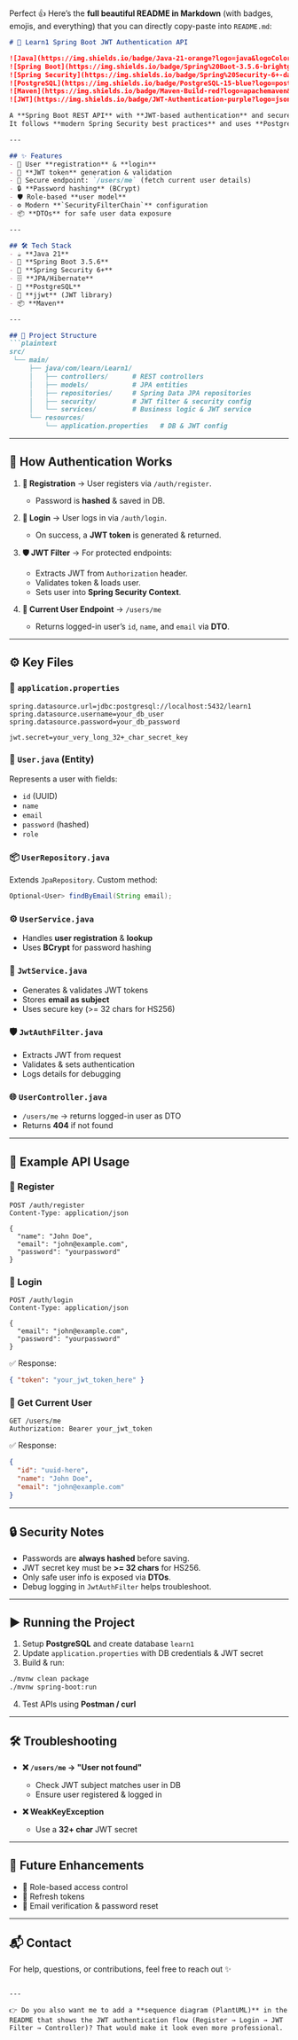 Perfect 👍 Here’s the **full beautiful README in Markdown** (with badges, emojis, and everything) that you can directly copy-paste into `README.md`:

````markdown
# 🚀 Learn1 Spring Boot JWT Authentication API  

![Java](https://img.shields.io/badge/Java-21-orange?logo=java&logoColor=white)  
![Spring Boot](https://img.shields.io/badge/Spring%20Boot-3.5.6-brightgreen?logo=springboot&logoColor=white)  
![Spring Security](https://img.shields.io/badge/Spring%20Security-6+-darkgreen?logo=springsecurity&logoColor=white)  
![PostgreSQL](https://img.shields.io/badge/PostgreSQL-15-blue?logo=postgresql&logoColor=white)  
![Maven](https://img.shields.io/badge/Maven-Build-red?logo=apachemaven&logoColor=white)  
![JWT](https://img.shields.io/badge/JWT-Authentication-purple?logo=jsonwebtokens&logoColor=white)  

A **Spring Boot REST API** with **JWT-based authentication** and secure user management.  
It follows **modern Spring Security best practices** and uses **PostgreSQL** for persistence.  

---

## ✨ Features  
- 🔐 User **registration** & **login**  
- 🔑 **JWT token** generation & validation  
- 👤 Secure endpoint: `/users/me` (fetch current user details)  
- 🔒 **Password hashing** (BCrypt)  
- 🛡️ Role-based **user model**  
- ⚙️ Modern **`SecurityFilterChain`** configuration  
- 📦 **DTOs** for safe user data exposure  

---

## 🛠️ Tech Stack  
- ☕ **Java 21**  
- 🍃 **Spring Boot 3.5.6**  
- 🔐 **Spring Security 6+**  
- 🗄️ **JPA/Hibernate**  
- 🐘 **PostgreSQL**  
- 📜 **jjwt** (JWT library)  
- 📦 **Maven**  

---

## 📂 Project Structure  
```plaintext
src/
 └── main/
     ├── java/com/learn/Learn1/
     │   ├── controllers/      # REST controllers
     │   ├── models/           # JPA entities
     │   ├── repositories/     # Spring Data JPA repositories
     │   ├── security/         # JWT filter & security config
     │   └── services/         # Business logic & JWT service
     └── resources/
         └── application.properties   # DB & JWT config
````

---

## 🔑 How Authentication Works

1. **📝 Registration** → User registers via `/auth/register`.

   * Password is **hashed** & saved in DB.

2. **🔐 Login** → User logs in via `/auth/login`.

   * On success, a **JWT token** is generated & returned.

3. **🛡️ JWT Filter** → For protected endpoints:

   * Extracts JWT from `Authorization` header.
   * Validates token & loads user.
   * Sets user into **Spring Security Context**.

4. **👤 Current User Endpoint** → `/users/me`

   * Returns logged-in user’s `id`, `name`, and `email` via **DTO**.

---

## ⚙️ Key Files

### 📄 `application.properties`

```properties
spring.datasource.url=jdbc:postgresql://localhost:5432/learn1
spring.datasource.username=your_db_user
spring.datasource.password=your_db_password

jwt.secret=your_very_long_32+_char_secret_key
```

### 👤 `User.java` (Entity)

Represents a user with fields:

* `id` (UUID)
* `name`
* `email`
* `password` (hashed)
* `role`

### 📦 `UserRepository.java`

Extends `JpaRepository`.
Custom method:

```java
Optional<User> findByEmail(String email);
```

### ⚙️ `UserService.java`

* Handles **user registration** & **lookup**
* Uses **BCrypt** for password hashing

### 🔑 `JwtService.java`

* Generates & validates JWT tokens
* Stores **email as subject**
* Uses secure key (>= 32 chars for HS256)

### 🛡️ `JwtAuthFilter.java`

* Extracts JWT from request
* Validates & sets authentication
* Logs details for debugging

### 🌐 `UserController.java`

* `/users/me` → returns logged-in user as DTO
* Returns **404** if not found

---

## 📡 Example API Usage

### 📝 Register

```http
POST /auth/register
Content-Type: application/json

{
  "name": "John Doe",
  "email": "john@example.com",
  "password": "yourpassword"
}
```

### 🔐 Login

```http
POST /auth/login
Content-Type: application/json

{
  "email": "john@example.com",
  "password": "yourpassword"
}
```

✅ Response:

```json
{ "token": "your_jwt_token_here" }
```

### 👤 Get Current User

```http
GET /users/me
Authorization: Bearer your_jwt_token
```

✅ Response:

```json
{
  "id": "uuid-here",
  "name": "John Doe",
  "email": "john@example.com"
}
```

---

## 🔒 Security Notes

* Passwords are **always hashed** before saving.
* JWT secret key must be **>= 32 chars** for HS256.
* Only safe user info is exposed via **DTOs**.
* Debug logging in `JwtAuthFilter` helps troubleshoot.

---

## ▶️ Running the Project

1. Setup **PostgreSQL** and create database `learn1`
2. Update `application.properties` with DB credentials & JWT secret
3. Build & run:

```bash
./mvnw clean package
./mvnw spring-boot:run
```

4. Test APIs using **Postman / curl**

---

## 🛠️ Troubleshooting

* **❌ `/users/me` → "User not found"**

  * Check JWT subject matches user in DB
  * Ensure user registered & logged in

* **❌ WeakKeyException**

  * Use a **32+ char** JWT secret

---

## 🚀 Future Enhancements

* 🔑 Role-based access control
* 🔄 Refresh tokens
* 📧 Email verification & password reset

---

## 📬 Contact

For help, questions, or contributions, feel free to reach out ✨

```

---

👉 Do you also want me to add a **sequence diagram (PlantUML)** in the README that shows the JWT authentication flow (Register → Login → JWT Filter → Controller)? That would make it look even more professional.
```
